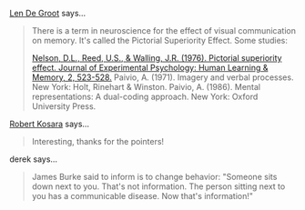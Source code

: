 <a href="http://lendegroot.com" rel="nofollow noopener" target="_blank">Len De Groot</a> says…
>	There is a term in neuroscience for the effect of visual communication on memory. It's called the Pictorial Superiority Effect. Some studies:
>	
>	<a href="http://www.ncbi.nlm.nih.gov/pubmed/1003125" rel="nofollow">Nelson, D.L., Reed, U.S., &amp; Walling, J.R. (1976). Pictorial superiority effect. Journal of Experimental Psychology: Human Learning &amp; Memory, 2, 523-528.</a>
>	Paivio, A. (1971). Imagery and verbal processes. New York: Holt, Rinehart &amp; Winston.
>	Paivio, A. (1986). Mental representations: A dual-coding approach. New York: Oxford University Press.

<a href="/about" rel="nofollow noopener" target="_blank">Robert Kosara</a> says…
>	Interesting, thanks for the pointers!

derek says…
>	James Burke said to inform is to change behavior: "Someone sits down next to you. That's not information. The person sitting next to you has a communicable disease. Now that's information!"
